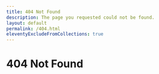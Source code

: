 ```yaml
---
title: 404 Not Found
description: The page you requested could not be found.
layout: default
permalink: /404.html
eleventyExcludeFromCollections: true
---
```


# 404 Not Found
